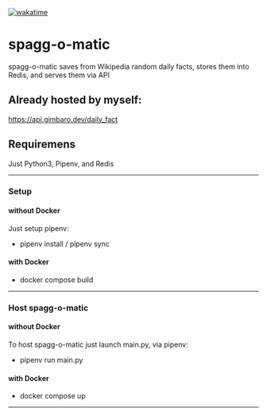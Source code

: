

[![wakatime](https://wakatime.com/badge/user/cd67ef54-2583-4f5a-9452-9325670c08e5/project/6d60bb4e-ec9c-4389-a852-f704988f0f4b.svg?style=flat)](https://wakatime.com/badge/user/cd67ef54-2583-4f5a-9452-9325670c08e5/project/6d60bb4e-ec9c-4389-a852-f704988f0f4b?style=flat)

# spagg-o-matic
spagg-o-matic saves from Wikipedia random daily facts, stores them into Redis, and serves them via API

## Already hosted by myself:

https://api.gimbaro.dev/daily_fact

## Requiremens
Just Python3, Pipenv, and Redis

---

### Setup

#### without Docker
Just setup pipenv:
- pipenv install / pipenv sync

#### with Docker
- docker compose build

---

### Host spagg-o-matic

#### without Docker
To host spagg-o-matic just launch main.py, via pipenv:
- pipenv run main.py

#### with Docker
- docker compose up

---
